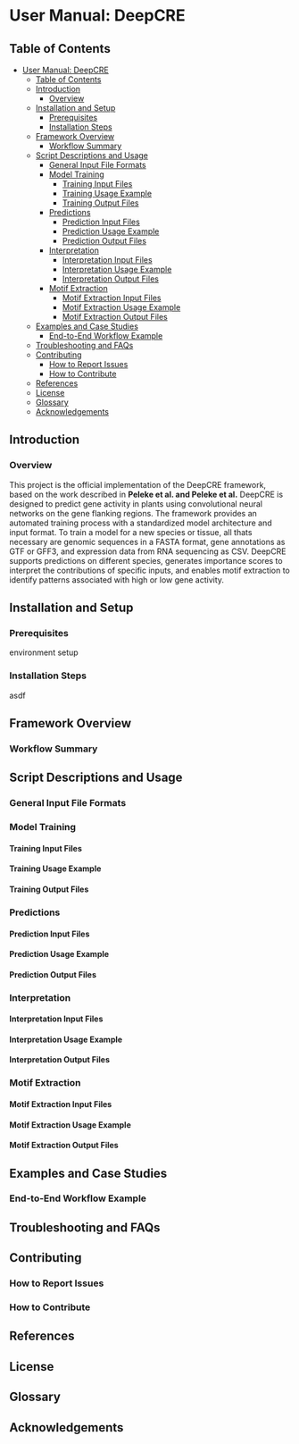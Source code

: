 # User Manual: DeepCRE

## Table of Contents

- [User Manual: DeepCRE](#user-manual-deepcre)
  - [Table of Contents](#table-of-contents)
  - [Introduction](#introduction)
    - [Overview](#overview)
  - [Installation and Setup](#installation-and-setup)
    - [Prerequisites](#prerequisites)
    - [Installation Steps](#installation-steps)
  - [Framework Overview](#framework-overview)
    - [Workflow Summary](#workflow-summary)
  - [Script Descriptions and Usage](#script-descriptions-and-usage)
    - [General Input File Formats](#general-input-file-formats)
    - [Model Training](#model-training)
      - [Training Input Files](#training-input-files)
      - [Training Usage Example](#training-usage-example)
      - [Training Output Files](#training-output-files)
    - [Predictions](#predictions)
      - [Prediction Input Files](#prediction-input-files)
      - [Prediction Usage Example](#prediction-usage-example)
      - [Prediction Output Files](#prediction-output-files)
    - [Interpretation](#interpretation)
      - [Interpretation Input Files](#interpretation-input-files)
      - [Interpretation Usage Example](#interpretation-usage-example)
      - [Interpretation Output Files](#interpretation-output-files)
    - [Motif Extraction](#motif-extraction)
      - [Motif Extraction Input Files](#motif-extraction-input-files)
      - [Motif Extraction Usage Example](#motif-extraction-usage-example)
      - [Motif Extraction Output Files](#motif-extraction-output-files)
  - [Examples and Case Studies](#examples-and-case-studies)
    - [End-to-End Workflow Example](#end-to-end-workflow-example)
  - [Troubleshooting and FAQs](#troubleshooting-and-faqs)
  - [Contributing](#contributing)
    - [How to Report Issues](#how-to-report-issues)
    - [How to Contribute](#how-to-contribute)
  - [References](#references)
  - [License](#license)
  - [Glossary](#glossary)
  - [Acknowledgements](#acknowledgements)

## Introduction

### Overview

This project is the official implementation of the DeepCRE framework, based on the work described
in **Peleke et al. and Peleke et al.** DeepCRE is designed to predict gene activity in plants using
convolutional neural networks on the gene flanking regions. The framework provides an automated
training process with a standardized
model architecture and input format. To train a model for a new species or tissue, all thats
necessary are genomic sequences in a FASTA format, gene annotations as GTF or GFF3, and expression
data from RNA sequencing as CSV. DeepCRE supports
predictions on different species, generates importance scores to interpret the contributions
of specific inputs, and enables motif extraction to identify patterns associated with high or low
gene activity.

## Installation and Setup

### Prerequisites

environment setup

### Installation Steps

asdf

## Framework Overview

### Workflow Summary

## Script Descriptions and Usage

### General Input File Formats

### Model Training

#### Training Input Files

#### Training Usage Example

#### Training Output Files

### Predictions

#### Prediction Input Files

#### Prediction Usage Example

#### Prediction Output Files

### Interpretation

#### Interpretation Input Files

#### Interpretation Usage Example

#### Interpretation Output Files

### Motif Extraction

#### Motif Extraction Input Files

#### Motif Extraction Usage Example

#### Motif Extraction Output Files

## Examples and Case Studies

### End-to-End Workflow Example

## Troubleshooting and FAQs

## Contributing

### How to Report Issues

### How to Contribute

## References

## License

## Glossary

## Acknowledgements
